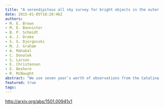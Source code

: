 ```yaml
---
title: "A serendipitous all sky survey for bright objects in the outer solar   system"
date: 2015-01-05T18:20:46Z
authors:
- M. E. Brown
- M. E. Bannister
- B. P. Schmidt
- A. J. Drake
- S. G. Djorgovski
- M. J. Graham
- A. Mahabal
- C. Donalek
- S. Larson
- E. Christensen
- E. Beshore
- R. McNaught
abstract: "We use seven year's worth of observations from the Catalina Sky Survey and the Siding Spring Survey covering most of the northern and southern hemisphere at galactic latitudes higher than 20 degrees to search for serendipitously imaged moving objects in the outer solar system. These slowly moving objects would appear as stationary transients in these fast cadence asteroids surveys, so we develop methods to discover objects in the outer solar system using individual observations spaced by months, rather than spaced by hours, as is typically done. While we independently discover 8 known bright objects in the outer solar system, the faintest having $V=19.8pm0.1$, no new objects are discovered. We find that the survey is nearly 100% efficient at detecting objects beyond 25 AU for $Vlesssim 19.1$ ($Vlesssim18.6$ in the southern hemisphere) and that the probability that there is one or more remaining outer solar system object of this brightness left to be discovered in the unsurveyed regions of the galactic plane is approximately 32%."
featured: true
tags:
---
```

http://arxiv.org/abs/1501.00941v1